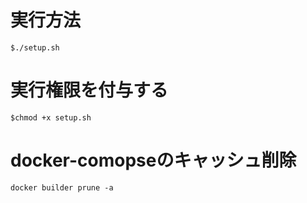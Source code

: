 # 実行方法
```
$./setup.sh
```

# 実行権限を付与する
```
$chmod +x setup.sh
```

# docker-comopseのキャッシュ削除
```
docker builder prune -a
```